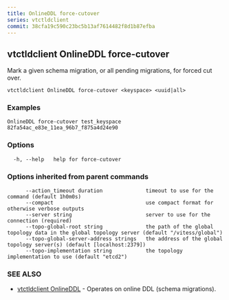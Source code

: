 ```yaml
---
title: OnlineDDL force-cutover
series: vtctldclient
commit: 38cfa19c590c23bc5b13af7614482f8d1b87efba
---
```

## vtctldclient OnlineDDL force-cutover

Mark a given schema migration, or all pending migrations, for forced cut over.

```
vtctldclient OnlineDDL force-cutover <keyspace> <uuid|all>
```

### Examples

```
OnlineDDL force-cutover test_keyspace 82fa54ac_e83e_11ea_96b7_f875a4d24e90
```

### Options

```
  -h, --help   help for force-cutover
```

### Options inherited from parent commands

```
      --action_timeout duration              timeout to use for the command (default 1h0m0s)
      --compact                              use compact format for otherwise verbose outputs
      --server string                        server to use for the connection (required)
      --topo-global-root string              the path of the global topology data in the global topology server (default "/vitess/global")
      --topo-global-server-address strings   the address of the global topology server(s) (default [localhost:2379])
      --topo-implementation string           the topology implementation to use (default "etcd2")
```

### SEE ALSO

* [vtctldclient OnlineDDL](./vtctldclient_onlineddl/)	 - Operates on online DDL (schema migrations).

